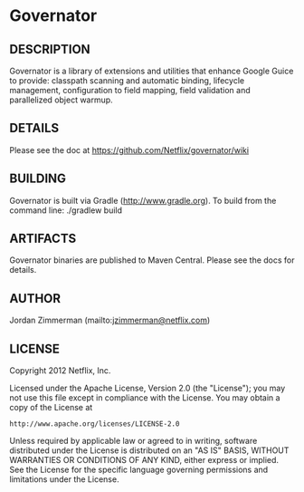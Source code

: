 Governator
=====
DESCRIPTION
-----------

Governator is a library of extensions and utilities that enhance Google Guice to 
provide: classpath scanning and automatic binding, lifecycle management, configuration 
to field mapping, field validation and parallelized object warmup.

DETAILS
-----------

Please see the doc at https://github.com/Netflix/governator/wiki

BUILDING
-----------

Governator is built via Gradle (http://www.gradle.org). To build from the command line:
    ./gradlew build

ARTIFACTS
-----------

Governator binaries are published to Maven Central. Please see the docs for details.

AUTHOR
-----------

Jordan Zimmerman (mailto:jzimmerman@netflix.com)

LICENSE
-----------

Copyright 2012 Netflix, Inc.

Licensed under the Apache License, Version 2.0 (the "License");
you may not use this file except in compliance with the License.
You may obtain a copy of the License at

    http://www.apache.org/licenses/LICENSE-2.0

Unless required by applicable law or agreed to in writing, software
distributed under the License is distributed on an "AS IS" BASIS,
WITHOUT WARRANTIES OR CONDITIONS OF ANY KIND, either express or implied.
See the License for the specific language governing permissions and
limitations under the License.
